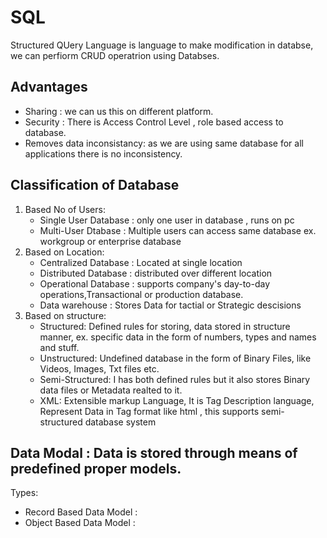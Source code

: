 # SQL
Structured QUery Language is language to make modification in databse, we can perfiorm CRUD operatrion using Databses.
## Advantages
- Sharing : we can us this on different platform.
- Security : There is Access Control Level , role based access to database.
- Removes data inconsistancy: as we are using same database for all applications there is no inconsistency.
## Classification of Database
1. Based No of Users:
   - Single User Database : only one user in database , runs on pc
   - Multi-User Dtabase : Multiple users can access same database ex. workgroup or enterprise database
2. Based on Location:
   - Centralized Database : Located at single location
   - Distributed Database : distributed over different location
   - Operational Database : supports company's day-to-day operations,Transactional or production database.
   - Data warehouse : Stores Data for tactial or Strategic descisions
3. Based on structure:
   - Structured: Defined rules for storing, data stored in structure manner, ex. specific data in the form of numbers, types and names and stuff.
   - Unstructured: Undefined database in the form of Binary Files, like Videos, Images, Txt files etc.
   - Semi-Structured: I has both defined rules but it also stores Binary data files or Metadata realted to it.
   - XML: Extensible markup Language, It is Tag Description language, Represent Data in Tag format like html , this supports semi-structured database system
## Data Modal : Data is stored through means of predefined proper models.
   Types:
   - Record Based Data Model : 
   - Object Based Data Model : 
   
